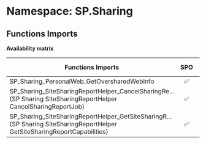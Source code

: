 # Namespace: SP.Sharing

## Functions Imports

**Availability matrix**

Functions Imports | SPO | SP 2019 | SP 2016 | SP 2013
----------|:---:|:-------:|:-------:|:-------
SP_Sharing_PersonalWeb_GetOversharedWebInfo | ✅ | ✅ | ❌ | ❌
<span title="SP_Sharing_SiteSharingReportHelper_CancelSharingReportJob">SP_Sharing_SiteSharingReportHelper_CancelSharingRe...</span> (SP Sharing SiteSharingReportHelper CancelSharingReportJob) | ✅ | ❌ | ❌ | ❌
<span title="SP_Sharing_SiteSharingReportHelper_GetSiteSharingReportCapabilities">SP_Sharing_SiteSharingReportHelper_GetSiteSharingR...</span> (SP Sharing SiteSharingReportHelper GetSiteSharingReportCapabilities) | ✅ | ❌ | ❌ | ❌
